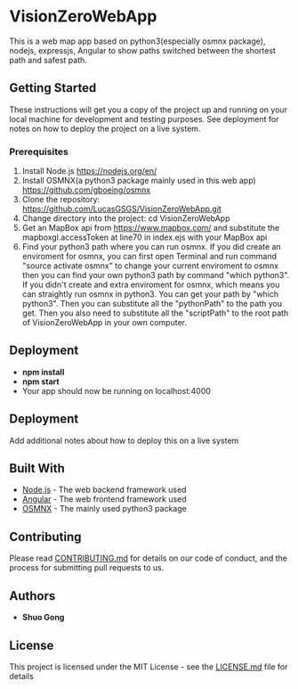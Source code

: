 # VisionZeroWebApp

This is a web map app based on python3(especially osmnx package), nodejs, expressjs, Angular to show paths switched between the shortest path and safest path.

## Getting Started

These instructions will get you a copy of the project up and running on your local machine for development and testing purposes. See deployment for notes on how to deploy the project on a live system.

### Prerequisites

1. Install Node.js https://nodejs.org/en/
2. Install OSMNX(a python3 package mainly used in this web app) https://github.com/gboeing/osmnx
3. Clone the repository: https://github.com/LucasGSGS/VisionZeroWebApp.git
4. Change directory into the project: cd VisionZeroWebApp
5. Get an MapBox api from https://www.mapbox.com/ and substitute the mapboxgl.accessToken at line70 in index.ejs with your MapBox api
6. Find your python3 path where you can run osmnx. If you did create an enviroment for osmnx, you can first open Terminal and run command "source activate osmnx" to change your current enviroment to osmnx then you can find your own python3 path by command "which python3". If you didn't create and extra enviroment for osmnx, which means you can straightly run osmnx in python3. You can get your path by "which python3". Then you can substitute all the "pythonPath" to the path you get. Then you also need to substitute all the "scriptPath" to the root path of VisionZeroWebApp in your own computer.

## Deployment
* **npm install**
* **npm start**
* Your app should now be running on localhost:4000





## Deployment

Add additional notes about how to deploy this on a live system

## Built With

* [Node.js](https://nodejs.org/en/) - The web backend framework used
* [Angular](https://angular.io/) - The web frontend framework used
* [OSMNX](https://github.com/gboeing/osmnx) - The mainly used python3 package

## Contributing

Please read [CONTRIBUTING.md](https://github.com/LucasGSGS/VisionZeroWebApp/graphs/contributors?from=2018-05-20&to=2018-06-06&type=c) for details on our code of conduct, and the process for submitting pull requests to us.

## Authors

* **Shuo Gong**

## License

This project is licensed under the MIT License - see the [LICENSE.md](LICENSE.md) file for details
